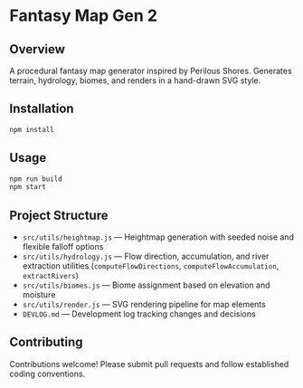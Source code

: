 # Fantasy Map Gen 2

## Overview
A procedural fantasy map generator inspired by Perilous Shores. Generates terrain, hydrology, biomes, and renders in a hand-drawn SVG style.

## Installation
```bash
npm install
```

## Usage
```bash
npm run build
npm start
```

## Project Structure

- `src/utils/heightmap.js` — Heightmap generation with seeded noise and flexible falloff options
- `src/utils/hydrology.js` — Flow direction, accumulation, and river extraction utilities (`computeFlowDirections`, `computeFlowAccumulation`, `extractRivers`)
- `src/utils/biomes.js` — Biome assignment based on elevation and moisture
- `src/utils/render.js` — SVG rendering pipeline for map elements
- `DEVLOG.md` — Development log tracking changes and decisions

## Contributing

Contributions welcome! Please submit pull requests and follow established coding conventions. 